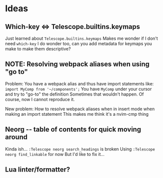 # Ideas

## Which-key <=> Telescope.builtins.keymaps
Just learned about `Telescope.builtins.keymaps`
Makes me wonder if I don't need `which-key`
I do wonder too, can you add metadata for keymaps you make to make them descriptive?

## NOTE: Resolving webpack aliases when using "go to"
Problem:
You have a webpack alias and thus have import statements like:
`import MyComp from '~/components';`
You have `MyComp` under your cursor and try to "go-to" the definition
Sometimes that wouldn't happen.
Of course, now I cannot reproduce it.

New problem:
How to resolve webpack aliases when in insert mode when making an import statement
This makes me think it's a nvim-cmp thing

## Neorg -- table of contents for quick moving around
Kinda ish...
`:Telescope neorg search_headings` is broken
Using `:Telescope neorg find_linkable` for now
But I'd like to fix it...

## Lua linter/formatter?
